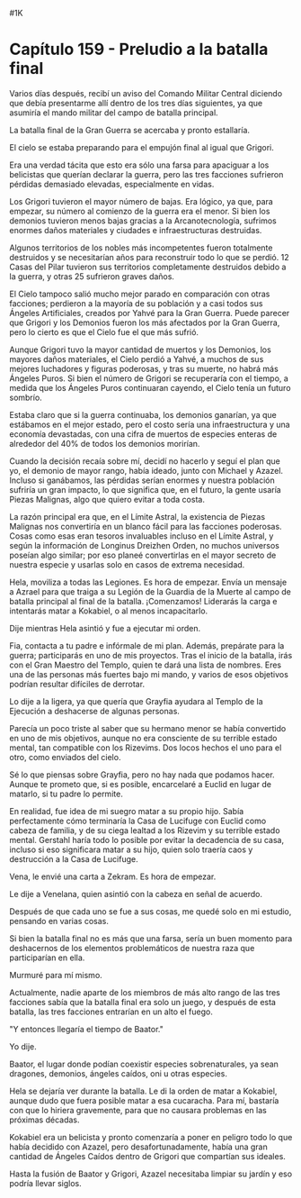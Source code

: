 
#1K 

# Capítulo 159 - Preludio a la batalla final


Varios días después, recibí un aviso del Comando Militar Central diciendo que debía presentarme allí dentro de los tres días siguientes, ya que asumiría el mando militar del campo de batalla principal.

La batalla final de la Gran Guerra se acercaba y pronto estallaría.

El cielo se estaba preparando para el empujón final al igual que Grigori.

Era una verdad tácita que esto era sólo una farsa para apaciguar a los belicistas que querían declarar la guerra, pero las tres facciones sufrieron pérdidas demasiado elevadas, especialmente en vidas.

Los Grigori tuvieron el mayor número de bajas. Era lógico, ya que, para empezar, su número al comienzo de la guerra era el menor. Si bien los demonios tuvieron menos bajas gracias a la Arcanotecnología, sufrimos enormes daños materiales y ciudades e infraestructuras destruidas.

Algunos territorios de los nobles más incompetentes fueron totalmente destruidos y se necesitarían años para reconstruir todo lo que se perdió. 12 Casas del Pilar tuvieron sus territorios completamente destruidos debido a la guerra, y otras 25 sufrieron graves daños.

El Cielo tampoco salió mucho mejor parado en comparación con otras facciones; perdieron a la mayoría de su población y a casi todos sus Ángeles Artificiales, creados por Yahvé para la Gran Guerra. Puede parecer que Grigori y los Demonios fueron los más afectados por la Gran Guerra, pero lo cierto es que el Cielo fue el que más sufrió.

Aunque Grigori tuvo la mayor cantidad de muertos y los Demonios, los mayores daños materiales, el Cielo perdió a Yahvé, a muchos de sus mejores luchadores y figuras poderosas, y tras su muerte, no habrá más Ángeles Puros. Si bien el número de Grigori se recuperaría con el tiempo, a medida que los Ángeles Puros continuaran cayendo, el Cielo tenía un futuro sombrío.

Estaba claro que si la guerra continuaba, los demonios ganarían, ya que estábamos en el mejor estado, pero el costo sería una infraestructura y una economía devastadas, con una cifra de muertos de especies enteras de alrededor del 40% de todos los demonios morirían.

Cuando la decisión recaía sobre mí, decidí no hacerlo y seguí el plan que yo, el demonio de mayor rango, había ideado, junto con Michael y Azazel. Incluso si ganábamos, las pérdidas serían enormes y nuestra población sufriría un gran impacto, lo que significa que, en el futuro, la gente usaría Piezas Malignas, algo que quiero evitar a toda costa.

La razón principal era que, en el Límite Astral, la existencia de Piezas Malignas nos convertiría en un blanco fácil para las facciones poderosas. Cosas como esas eran tesoros invaluables incluso en el Límite Astral, y según la información de Longinus Dreizhen Orden, no muchos universos poseían algo similar; por eso planeé convertirlas en el mayor secreto de nuestra especie y usarlas solo en casos de extrema necesidad.

Hela, moviliza a todas las Legiones. Es hora de empezar. Envía un mensaje a Azrael para que traiga a su Legión de la Guardia de la Muerte al campo de batalla principal al final de la batalla. ¡Comenzamos! Liderarás la carga e intentarás matar a Kokabiel, o al menos incapacitarlo.

Dije mientras Hela asintió y fue a ejecutar mi orden.

Fia, contacta a tu padre e infórmale de mi plan. Además, prepárate para la guerra; participarás en uno de mis proyectos. Tras el inicio de la batalla, irás con el Gran Maestro del Templo, quien te dará una lista de nombres. Eres una de las personas más fuertes bajo mi mando, y varios de esos objetivos podrían resultar difíciles de derrotar.

Lo dije a la ligera, ya que quería que Grayfia ayudara al Templo de la Ejecución a deshacerse de algunas personas.

Parecía un poco triste al saber que su hermano menor se había convertido en uno de mis objetivos, aunque no era consciente de su terrible estado mental, tan compatible con los Rizevims. Dos locos hechos el uno para el otro, como enviados del cielo.

Sé lo que piensas sobre Grayfia, pero no hay nada que podamos hacer. Aunque te prometo que, si es posible, encarcelaré a Euclid en lugar de matarlo, si tu padre lo permite.

En realidad, fue idea de mi suegro matar a su propio hijo. Sabía perfectamente cómo terminaría la Casa de Lucifuge con Euclid como cabeza de familia, y de su ciega lealtad a los Rizevim y su terrible estado mental. Gerstahl haría todo lo posible por evitar la decadencia de su casa, incluso si eso significara matar a su hijo, quien solo traería caos y destrucción a la Casa de Lucifuge.

Vena, le envié una carta a Zekram. Es hora de empezar.

Le dije a Venelana, quien asintió con la cabeza en señal de acuerdo.

Después de que cada uno se fue a sus cosas, me quedé solo en mi estudio, pensando en varias cosas.

Si bien la batalla final no es más que una farsa, sería un buen momento para deshacernos de los elementos problemáticos de nuestra raza que participarían en ella.

Murmuré para mí mismo.

Actualmente, nadie aparte de los miembros de más alto rango de las tres facciones sabía que la batalla final era solo un juego, y después de esta batalla, las tres facciones entrarían en un alto el fuego.

"Y entonces llegaría el tiempo de Baator."

Yo dije.

Baator, el lugar donde podían coexistir especies sobrenaturales, ya sean dragones, demonios, ángeles caídos, oni u otras especies.

Hela se dejaría ver durante la batalla. Le di la orden de matar a Kokabiel, aunque dudo que fuera posible matar a esa cucaracha. Para mí, bastaría con que lo hiriera gravemente, para que no causara problemas en las próximas décadas.

Kokabiel era un belicista y pronto comenzaría a poner en peligro todo lo que había decidido con Azazel, pero desafortunadamente, había una gran cantidad de Ángeles Caídos dentro de Grigori que compartían sus ideales.

Hasta la fusión de Baator y Grigori, Azazel necesitaba limpiar su jardín y eso podría llevar siglos.